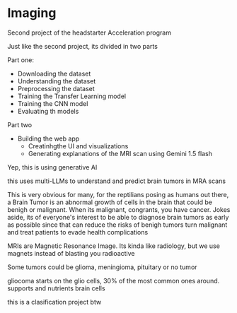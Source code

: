 # Imaging

Second project of the headstarter Acceleration program

Just like the second project, its divided in two parts

Part one:
- Downloading the dataset
- Understanding the dataset
- Preprocessing the dataset
- Training the Transfer Learning model
- Training the CNN model
- Evaluating th models

Part two
- Building the web app
    - Creatinhgthe UI and visualizations
    - Generating explanations of the MRI scan using Gemini 1.5 flash

Yep, this is using generative AI

this uses multi-LLMs to understand and predict brain tumors in MRA scans

This is very obvious for many, for the reptilians posing as humans out there, a Brain Tumor is an abnormal growth of cells in the brain  that could be benigh or malignant. When its malignant, congrants, you have cancer. Jokes aside, its of everyone's interest to be able to diagnose brain tumors as early as possible since that can reduce the risks of benigh tumors turn malignant and treat patients to evade health complications 

MRIs are Magnetic Resonance Image. Its kinda like radiology, but we use magnets instead of blasting you radioactive 

Some tumors could be glioma, meningioma, pituitary or no tumor

gliocoma starts on the glio cells, 30% of the most common ones around. supports and nutrients brain cells
 
 this is a clasification project btw